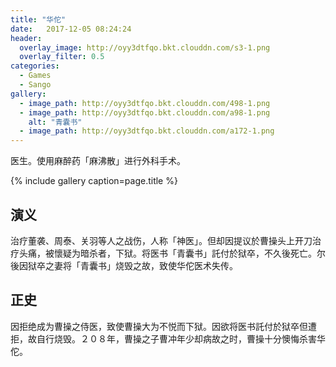 ```yaml
---
title: "华佗"
date:   2017-12-05 08:24:24
header:
  overlay_image: http://oyy3dtfqo.bkt.clouddn.com/s3-1.png
  overlay_filter: 0.5
categories:
  - Games
  - Sango
gallery:
  - image_path: http://oyy3dtfqo.bkt.clouddn.com/498-1.png
  - image_path: http://oyy3dtfqo.bkt.clouddn.com/a98-1.png
    alt: "青囊书"
  - image_path: http://oyy3dtfqo.bkt.clouddn.com/a172-1.png
---
```


医生。使用麻醉药「麻沸散」进行外科手术。

{% include gallery caption=page.title %}

## 演义

治疗董袭、周泰、关羽等人之战伤，人称「神医」。但却因提议於曹操头上开刀治疗头痛，被懷疑为暗杀者，下狱。将医书「青囊书」託付於狱卒，不久後死亡。尔後因狱卒之妻将「青囊书」烧毁之故，致使华佗医术失传。

## 正史

因拒绝成为曹操之侍医，致使曹操大为不悦而下狱。因欲将医书託付於狱卒但遭拒，故自行烧毁。２０８年，曹操之子曹冲年少却病故之时，曹操十分懊悔杀害华佗。